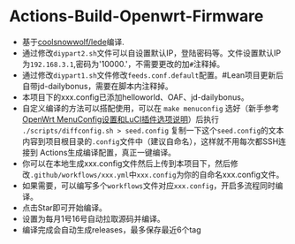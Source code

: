 # Actions-Build-Openwrt-Firmware

- 基于[coolsnowwolf/lede](https://github.com/coolsnowwolf/lede)编译.
- 通过修改`diypart2.sh`文件可以自设置默认IP，登陆密码等。文件设置默认IP为`192.168.3.1`,密码为'10000.'，不需要更改的加`#`注释掉。
- 通过修改`diypart1.sh`文件修改`feeds.conf.default`配置。#Lean项目更新后自带jd-dailybonus，需要在脚本内注释掉。
- 本项目下的xxx.config已添加helloworld、OAF、jd-dailybonus。
- 自定义编译的方法可以搭配使用，可以在 `make menuconfig` 选好（新手参考[OpenWrt MenuConfig设置和LuCI插件选项说明](https://mtom.ml/827.html)）后执行 `./scripts/diffconfig.sh > seed.config` 复制一下这个`seed.config`的文本内容到项目根目录的`.config`文件中（建议自命名），这样就不用每次都SSH连接到 Actions生成编译配置，真正一键编译。
- 你可以在本地生成xxx.config文件然后上传到本项目下，然后修改`.github/workflows/xxx.yml`中`xxx.config`为你的自命名xxx.config文件。
- 如果需要，可以编写多个`workflows`文件对应`xxx.config`，开启多流程同时编译。
- 点击Star即可开始编译。
- 设置为每月1号16号自动拉取源码并编译。
- 编译完成会自动生成releases，最多保存最近6个tag
